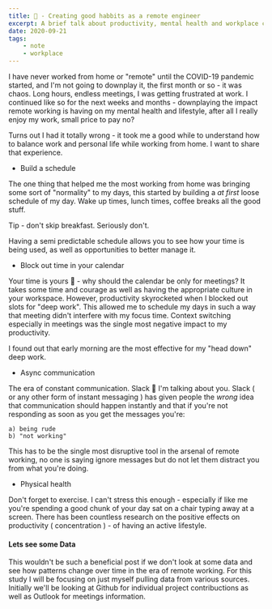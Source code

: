 ```yaml
---
title: 🚧 - Creating good habbits as a remote engineer
excerpt: A brief talk about productivity, mental health and workplace culture in the era of remote work - as seen through the eyes of an engineer
date: 2020-09-21
tags:
    - note
    - workplace
---
```


I have never worked from home or "remote" until the COVID-19 pandemic started, and I'm not going to downplay it, the first month or so - it was chaos. Long hours, endless meetings, I was getting frustrated at work. I continued like so for the next weeks and months - downplaying the impact remote working is having on my mental health and lifestyle, after all I really enjoy my work, small price to pay no?

Turns out I had it totally wrong - it took me a good while to understand how to balance work and personal life while working from home. I want to share that experience.

-   Build a schedule

The one thing that helped me the most working from home was bringing some sort of "normality" to my days, this started by building a _at first_ loose schedule of my day. Wake up times, lunch times, coffee breaks all the good stuff.

Tip - don't skip breakfast. Seriously don't.

Having a semi predictable schedule allows you to see how your time is being used, as well as opportunities to better manage it.

-   Block out time in your calendar

Your time is yours 🤯 - why should the calendar be only for meetings? It takes some time and courage as well as having the appropriate culture in your workspace. However, productivity skyrocketed when I blocked out slots for "deep work". This allowed me to schedule my days in such a way that meeting didn't interfere with my focus time. Context switching especially in meetings was the single most negative impact to my productivity.

I found out that early morning are the most effective for my "head down" deep work.

-   Async communication

The era of constant communication. Slack 👀 I'm talking about you. Slack ( or any other form of instant messaging ) has given people the _wrong_ idea that communication should happen instantly and that if you're not responding as soon as you get the messages you're:

    a) being rude
    b) "not working"

This has to be the single most disruptive tool in the arsenal of remote working, no one is saying ignore messages but do not let them distract you from what you're doing.

-   Physical health

Don't forget to exercise. I can't stress this enough - especially if like me you're spending a good chunk of your day sat on a chair typing away at a screen. There has been countless research on the positive effects on productivity ( concentration ) - of having an active lifestyle.

#### Lets see some Data

This wouldn't be such a beneficial post if we don't look at some data and see how patterns change over time in the era of remote working. For this study I will be focusing on just myself pulling data from various sources. Initially we'll be looking at Github for individual project contribuctions as well as Outlook for meetings information.
